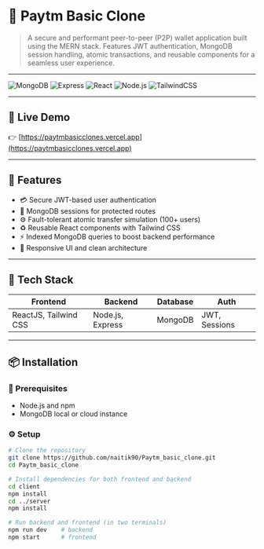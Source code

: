 # 💸 Paytm Basic Clone

> A secure and performant peer-to-peer (P2P) wallet application built using the MERN stack. Features JWT authentication, MongoDB session handling, atomic transactions, and reusable components for a seamless user experience.

---

![MongoDB](https://img.shields.io/badge/MongoDB-4DB33D?style=flat&logo=mongodb)
![Express](https://img.shields.io/badge/Express.js-000000?style=flat&logo=express)
![React](https://img.shields.io/badge/React-20232A?style=flat&logo=react)
![Node.js](https://img.shields.io/badge/Node.js-339933?style=flat&logo=node.js)
![TailwindCSS](https://img.shields.io/badge/Tailwind_CSS-38B2AC?style=flat&logo=tailwind-css)

---

## 🚀 Live Demo
👉 [https://paytmbasicclones.vercel.app](https://paytmbasicclones.vercel.app)

---

## 🧠 Features
- 💳 Secure JWT-based user authentication
- 🔐 MongoDB sessions for protected routes
- ⚙️ Fault-tolerant atomic transfer simulation (100+ users)
- ♻️ Reusable React components with Tailwind CSS
- ⚡ Indexed MongoDB queries to boost backend performance
- 🧩 Responsive UI and clean architecture

---

## 🧰 Tech Stack

| Frontend | Backend | Database | Auth |
|----------|---------|----------|------|
| ReactJS, Tailwind CSS | Node.js, Express | MongoDB | JWT, Sessions |

---

## 📦 Installation

### 🔧 Prerequisites
- Node.js and npm
- MongoDB local or cloud instance

### ⚙️ Setup
```bash
# Clone the repository
git clone https://github.com/naitik90/Paytm_basic_clone.git
cd Paytm_basic_clone

# Install dependencies for both frontend and backend
cd client
npm install
cd ../server
npm install

# Run backend and frontend (in two terminals)
npm run dev    # backend
npm start      # frontend
